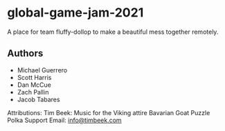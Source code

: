 # global-game-jam-2021
A place for team fluffy-dollop to make a beautiful mess together remotely.

## Authors
* Michael Guerrero
* Scott Harris
* Dan McCue
* Zach Pallin
* Jacob Tabares


Attributions:
Tim Beek: Music for the Viking attire
Bavarian Goat
Puzzle Polka
Support Email: info@timbeek.com 